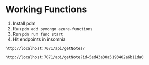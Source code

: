 # Working Functions

1. Install pdm
2. Run `pdm add pymongo azure-functions`
3. Run `pdm run func start`
4. Hit endpoints in insomnia

`http://localhost:7071/api/getNotes/`

`http://localhost:7071/api/getNote?id=5ed43a30a5193402a6b11da0`
